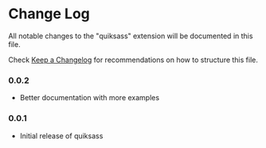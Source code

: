# Change Log
All notable changes to the "quiksass" extension will be documented in this file.

Check [Keep a Changelog](http://keepachangelog.com/) for recommendations on how to structure this file.

### 0.0.2
- Better documentation with more examples

### 0.0.1
- Initial release of quiksass

